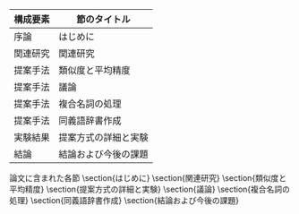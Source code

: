 構成要素 | 節のタイトル
 --- | --- 
序論 | はじめに
関連研究 | 関連研究
提案手法 | 類似度と平均精度
提案手法 | 議論
提案手法 | 複合名詞の処理
提案手法 | 同義語辞書作成
実験結果 | 提案方式の詳細と実験
結論 | 結論および今後の課題

論文に含まれた各節
\section{はじめに}
\section{関連研究}
\section{類似度と平均精度}
\section{提案方式の詳細と実験}
\section{議論}
\section{複合名詞の処理}
\section{同義語辞書作成}
\section{結論および今後の課題}
